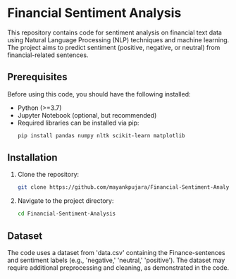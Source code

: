 # Financial Sentiment Analysis

This repository contains code for sentiment analysis on financial text data using Natural Language Processing (NLP) techniques and machine learning. The project aims to predict sentiment (positive, negative, or neutral) from financial-related sentences.

## Prerequisites

Before using this code, you should have the following installed:

- Python (>=3.7)
- Jupyter Notebook (optional, but recommended)
- Required libraries can be installed via pip:
  ```sh
  pip install pandas numpy nltk scikit-learn matplotlib

## Installation

1. Clone the repository:

   ```sh
   git clone https://github.com/mayankpujara/Financial-Sentiment-Analysis.git
2. Navigate to the project directory:
   ```sh
   cd Financial-Sentiment-Analysis

## Dataset

The code uses a dataset from 'data.csv' containing the Finance-sentences and sentiment labels (e.g., 'negative,' 'neutral,' 'positive'). The dataset may require additional preprocessing and cleaning, as demonstrated in the code.
